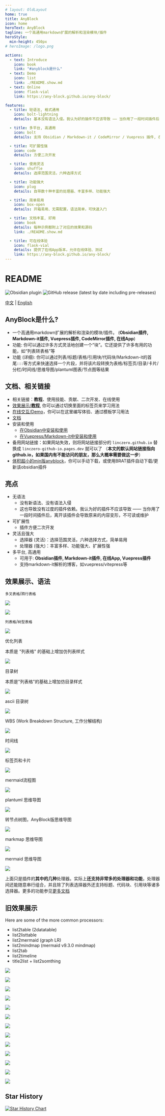 ```yaml
---
# layout: OldLayout
home: true
title: AnyBlock
icon: home
heroText: AnyBlock
tagline: 一个高通用markdown扩展的解析和渲染模块/插件
heroStyle:
  min-height: 450px
# heroImage: /logo.png

actions:
  - text: Introduce
    icon: book
    link: "#anyblock是什么"
  - text: Demo
    icon: list
    link: ./README.show.md  
  - text: Online
    icon: flask-vial
    link: https://any-block.github.io/any-block/

features:
  - title: 轻语法, 格式通用
    icon: bolt-lightning
    details: 基本没有语法入侵。我认为好的插件不应该导致 —— 当你用了一段时间插件后，离开该插件会导致原来的内容变形，不可读或维护

  - title: 多平台, 高通用
    icon: bolt
    details: 支持 Obsidian / Markdown-it / CodeMirror / Vuepress 插件, 在线App, 支持markdown-it解析的博客框架。支持电脑、平板、手机端

  - title: 可扩展性强
    icon: code
    details: 方便二次开发

  - title: 使用灵活
    icon: shuffle
    details: 选择范围灵活，六种选择方式

  - title: 功能强大
    icon: plug
    details: 自带数十种丰富的处理器、丰富多样、功能强大

  - title: 简单易用
    icon: box-open
    details: 开箱易用、无需配置，语法简单，可快速入门

  - title: 文档丰富, 好用
    icon: book
    details: 每种示例都附上了对应的效果和源码
    link: ./README.show.md

  - title: 可在线体验
    icon: flask-vial
    details: 提供了在线App版本，允许在线体验、测试
    link: https://any-block.github.io/any-block/
---
```


# README

![Obsidian plugin](https://img.shields.io/endpoint?url=https%3A%2F%2Fscambier.xyz%2Fobsidian-endpoints%2Fany-block.json) ![GitHub release (latest by date including pre-releases)](https://img.shields.io/github/v/release/LincZero/obsidian-any-block)

[中文](./README.zh.md) | [English](./README.md)

## AnyBlock是什么?

- 一个高通用markdown扩展的解析和渲染的模块/插件。
  (**Obsidian插件, Markdown-it插件, Vuepress插件, CodeMirror插件, 在线App**)
- 功能: 你可以通过许多方式灵活地创建一个“块”。它还提供了许多有用的功能，如“列表转表格”等
- 功能 (详细): 你可以通过列表/标题/表格/引用块/代码块/Markdown-it的首尾`:::`等方式来快速选择一个片段，并将该片段转换为表格/标签页/目录/卡片/分栏/时间线/思维导图/plantuml图表/节点图等结果

## 文档、相关链接

- 相关链接：**教程**、使用技能、贡献、二次开发、在线使用
- [效果展示/**教程**](./README.show.md), 你可以通过切换里面的标签页来学习用法
- [在线交互/Demo](https://any-block.github.io/any-block/)，你可以在这里编写体验、通过模板学习用法
- [文档](./)
- 安装和使用
  - [在Obsidian中安装和使用](https://lincdocs.github.io/AnyBlock/docs/en/04.%20InstallAndUse_Obsidian.html)
  - [在Vuepress/Markdown-it中安装和使用](https://lincdocs.github.io/AnyBlock/docs/en/04.%20InstallAndUse_VuePress.html)
- 备用网站链接：如果网站失效，则将网站链接部分的 `linczero.github.io` 替换成 `linczero-github-io.pages.dev` 就可以了
	  （**本文的默认网站链接指向 github.io，如果国内有不能访问的朋友，那么大概率需要做这一步**）
- [体积超小的min版anyblock](https://github.com/any-block/obsidian-any-block-min)，你可以手动下载，或使用BRAT插件自动下载/更新该obsidian插件

## 亮点

- 无语法
  - 没有新语法、没有语法入侵
  - 这也导致没有过度的插件依赖。我认为好的插件不应该导致 —— 当你用了一段时间插件后，离开该插件会导致原来的内容变形，不可读或维护
- 可扩展性
  - 插件方便二次开发
- 灵活且强大
  - 选择器 (灵活)：选择范围灵活，六种选择方式，简单易用
  - 处理器 (强大)：丰富多样、功能强大、扩展性强
- 多平台, 高通用
  - 可用于: **Obsidian插件, Markdown-it插件, 在线App, Vuepress插件**
  - 支持markdown-it解析的博客，如vuepress/vitepress等

## 效果展示、语法

`多叉表格`/`跨行表格`

![](../docs/assets/list2table3.png)

![](../docs/assets/list2table32.png)

`列表格`/`树型表格`

![](../docs/assets/list2lt3.png)

优化列表

本质是 "列表格" 的基础上增加仿列表样式

![](../docs/assets/listtable_likelist.png)

目录树

本质是"列表格"的基础上增加仿目录样式

![](../docs/assets/list2dt3.png)

ascii 目录树

![](../docs/assets/list2astreeH3.png)

WBS (Work Breakdown Structure, 工作分解结构)

![](../docs/assets/list2pumlWBS3.png)

时间线

![](../docs/assets/list2timeline3.png)

标签页和卡片

![](../docs/assets/tabs-and-card3.png)

mermaid流程图

![](../docs/assets/list2mermaid3.png)

plantuml 思维导图

![](../docs/assets/list2pumlMindmap3.png)

转节点树图，AnyBlock版思维导图

![](../docs/assets/list2node.png)

markmap 思维导图

![](../docs/assets/list2markmap3.png)

mermaid 思维导图

![](../docs/assets/list2mindmap3.png)

上面只是插件的**其中的几种**处理器。实际上**还支持非常多的处理器和功能**，处理器间还能随意串行组合，并且除了列表选择器外还支持标题、代码块、引用块等诸多选择器。更多的功能参见[更多文档](https://linczero.github.io/MdNote_Public/%E4%BA%A7%E5%93%81%E6%96%87%E6%A1%A3/AnyBlock/)

## 旧效果展示

Here are some of the more common processors:
- list2table  (2datatable)
- list2listtable
- list2mermaid  (graph LR)
- list2mindmap  (mermaid v9.3.0 mindmap)
- list2tab
- list2timeline
- title2list + list2somthing

![](../docs/assets/list2table.png)

![](../docs/assets/list2tableT.png)

![](../docs/assets/list2lt.gif)
 
![](../docs/assets/list2tab.gif)
 
![](../docs/assets/list2mermaid.png)

![](../docs/assets/list2mindmap.png)

![](../docs/assets/titleSelector.png)

![](../docs/assets/addTitle.png)

![](../docs/assets/scroll.gif)
 
![](../docs/assets/overfold.png)

![](../docs/assets/flod.gif)

![](../docs/assets/heimu.gif)

![](../docs/assets/userProcessor.png)

## Star History

[![Star History Chart](https://api.star-history.com/svg?repos=any-block/any-block&type=Date)](https://www.star-history.com/#any-block/any-block&Date)
